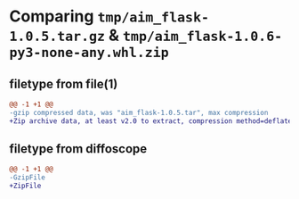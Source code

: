 # Comparing `tmp/aim_flask-1.0.5.tar.gz` & `tmp/aim_flask-1.0.6-py3-none-any.whl.zip`

## filetype from file(1)

```diff
@@ -1 +1 @@
-gzip compressed data, was "aim_flask-1.0.5.tar", max compression
+Zip archive data, at least v2.0 to extract, compression method=deflate
```

## filetype from diffoscope

```diff
@@ -1 +1 @@
-GzipFile
+ZipFile
```

